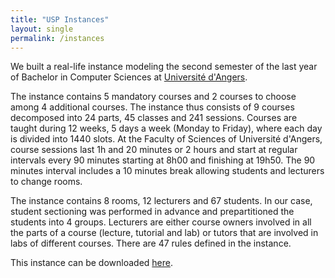 ```yaml
---
title: "USP Instances"
layout: single
permalink: /instances
---
```


We built a real-life instance modeling the second semester of the last year of Bachelor in Computer Sciences at [Université d'Angers](https://www.univ-angers.fr/fr/index.html).

The instance contains 5 mandatory courses and 2 courses to choose among 4 additional courses.
The instance thus consists of 9 courses decomposed into 24 parts, 45 classes and 241 sessions.
Courses are taught during 12 weeks, 5 days a week (Monday to Friday), where each day is divided into 1440 slots.
At the Faculty of Sciences of Université d'Angers, course sessions last 1h and 20 minutes or 2 hours and start at regular intervals every 90 minutes starting at 8h00 and finishing at 19h50.
The 90 minutes interval includes a 10 minutes break allowing students and lecturers to change rooms.

The instance contains 8 rooms, 12 lecturers and 67 students.
In our case, student sectioning was performed in advance and prepartitioned the students into 4 groups.
Lecturers are either course owners involved in all the parts of a course (lecture, tutorial and lab) or tutors that are involved in labs of different courses.
There are 47 rules defined in the instance.

This instance can be downloaded [here](/assets/ua_l3info_2021.xml).


